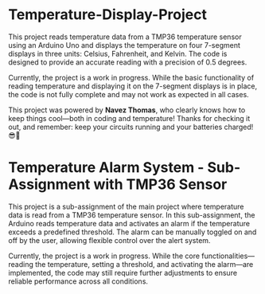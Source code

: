 # Temperature-Display-Project
This project reads temperature data from a TMP36 temperature sensor using an Arduino Uno and displays the temperature on four 7-segment displays in three units: Celsius, Fahrenheit, and Kelvin. The code is designed to provide an accurate reading with a precision of 0.5 degrees.

Currently, the project is a work in progress. While the basic functionality of reading temperature and displaying it on the 7-segment displays is in place, the code is not fully complete and may not work as expected in all cases.

This project was powered by **Navez Thomas**, who clearly knows how to keep things cool—both in coding and temperature! Thanks for checking it out, and remember: keep your circuits running and your batteries charged! 😎🔋



# Temperature Alarm System - Sub-Assignment with TMP36 Sensor
This project is a sub-assignment of the main project where temperature data is read from a TMP36 temperature sensor. In this sub-assignment, the Arduino reads temperature data and activates an alarm if the temperature exceeds a predefined threshold. The alarm can be manually toggled on and off by the user, allowing flexible control over the alert system.

Currently, the project is a work in progress. While the core functionalities—reading the temperature, setting a threshold, and activating the alarm—are implemented, the code may still require further adjustments to ensure reliable performance across all conditions.

